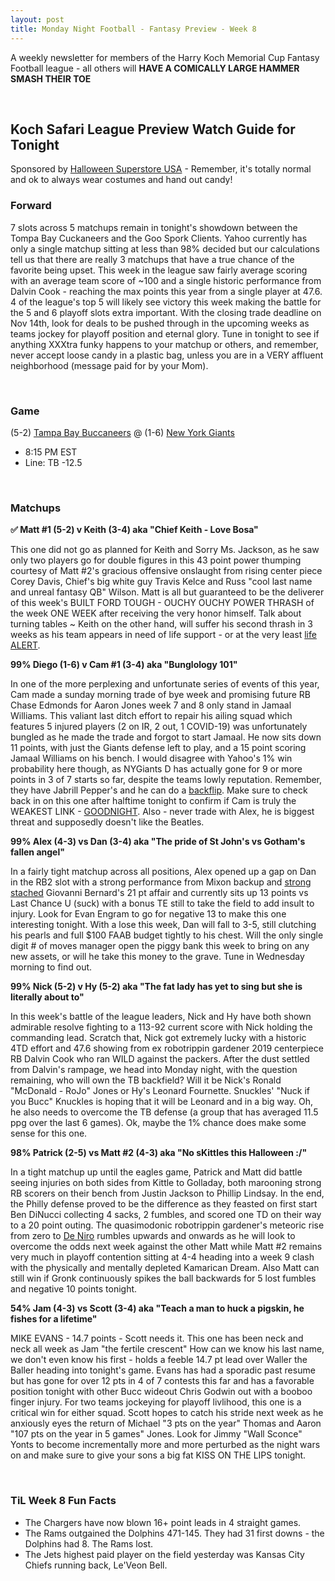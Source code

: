 ```yaml
---
layout: post
title: Monday Night Football - Fantasy Preview - Week 8
---
```


A weekly newsletter for members of the Harry Koch Memorial Cup Fantasy Football league - all others will **HAVE A COMICALLY LARGE HAMMER SMASH THEIR TOE**

<br/>

## Koch Safari League Preview Watch Guide for Tonight

Sponsored by [Halloween Superstore USA](https://i.somethingawful.com/u/bobservo/hsp/HalloweenHeader.jpg) - Remember, it's totally normal and ok to always wear costumes and hand out candy!  

### Forward

7 slots across 5 matchups remain in tonight's showdown between the Tompa Bay Cuckaneers and the Goo Spork Clients. Yahoo currently has only a single matchup sitting at less than 98% decided but our calculations tell us that there are really 3 matchups that have a true chance of the favorite being upset. This week in the league saw fairly average scoring with an average team score of ~100 and a single historic performance from Dalvin Cook - reaching the max points this year from a single player at 47.6. 4 of the league's top 5 will likely see victory this week making the battle for the 5 and 6 playoff slots extra important. With the closing trade deadline on Nov 14th, look for deals to be pushed through in the upcoming weeks as teams jockey for playoff position and eternal glory. Tune in tonight to see if anything XXXtra funky happens to your matchup or others, and remember, never accept loose candy in a plastic bag, unless you are in a VERY affluent neighborhood (message paid for by your Mom).

<br/>

### Game
(5-2) [Tampa Bay Buccaneers](https://i.ytimg.com/vi/eMqCqprFAMU/maxresdefault.jpg) @ (1-6) [New York Giants](https://i.pinimg.com/originals/30/8f/c5/308fc5534682772702ad6a23344b13c0.jpg)
* 8:15 PM EST
* Line: TB -12.5

<br/>

### Matchups
**✅ Matt #1 (5-2) v Keith (3-4) aka "Chief Keith - Love Bosa"**

This one did not go as planned for Keith and Sorry Ms. Jackson, as he saw only two players go for double figures in this 43 point power thumping courtesy of Matt #2's gracious offensive onslaught from rising center piece Corey Davis, Chief's big white guy Travis Kelce and Russ "cool last name and unreal fantasy QB" Wilson. Matt is all but guaranteed to be the deliverer of this week's BUILT FORD TOUGH - OUCHY OUCHY POWER THRASH of the week ONE WEEK after receiving the very honor himself. Talk about turning tables ~ Keith on the other hand, will suffer his second thrash in 3 weeks as his team appears in need of life support - or at the very least [life ALERT](http://www.lifealert.com/).

**99% Diego (1-6) v Cam #1 (3-4) aka "Bunglology 101"**

In one of the more perplexing and unfortunate series of events of this year, Cam made a sunday morning trade of bye week and promising future RB Chase Edmonds for Aaron Jones week 7 and 8 only stand in Jamaal Williams. This valiant last ditch effort to repair his ailing squad which features 5 injured players (2 on IR, 2 out, 1 COVID-19) was unfortunately bungled as he made the trade and forgot to start Jamaal. He now sits down 11 points, with just the Giants defense left to play, and a 15 point scoring Jamaal Williams on his bench. I would disagree with Yahoo's 1% win probability here though, as NYGiants D has actually gone for 9 or more points in 3 of 7 starts so far, despite the teams lowly reputation. Remember, they have Jabrill Pepper's and he can do a [backflip](https://www.youtube.com/watch?v=Y1N3JCyoWDY). Make sure to check back in on this one after halftime tonight to confirm if Cam is truly the WEAKEST LINK - [GOODNIGHT](https://www.youtube.com/watch?v=mdBPMvUgp_A). Also - never trade with Alex, he is biggest threat and supposedly doesn't like the Beatles.

**99% Alex (4-3) vs Dan (3-4) aka "The pride of St John's vs Gotham's fallen angel"**

In a fairly tight matchup across all positions, Alex opened up a gap on Dan in the RB2 slot with a strong performance from Mixon backup and [strong stached](https://a.espncdn.com/combiner/i?img=/i/headshots/nfl/players/full/15826.png) Giovanni Bernard's 21 pt affair and currently sits up 13 points vs Last Chance U (suck) with a bonus TE still to take the field to add insult to injury. Look for Evan Engram to go for negative 13 to make this one interesting tonight. With a lose this week, Dan will fall to 3-5, still clutching his pearls and full $100 FAAB budget tightly to his chest. Will the only single digit # of moves manager open the piggy bank this week to bring on any new assets, or will he take this money to the grave. Tune in Wednesday morning to find out.

**99% Nick (5-2) v Hy (5-2) aka "The fat lady has yet to sing but she is literally about to"**

In this week's battle of the league leaders, Nick and Hy have both shown admirable resolve fighting to a 113-92 current score with Nick holding the commanding lead. Scratch that, Nick got extremely lucky with a historic 4TD effort and 47.6 showing from ex robotrippin gardener 2019 centerpiece RB Dalvin Cook who ran WILD against the packers. After the dust settled from Dalvin's rampage, we head into Monday night, with the question remaining, who will own the TB backfield? Will it be Nick's Ronald "McDonald - RoJo" Jones or Hy's Leonard Fournette. Snuckles' "Nuck if you Bucc" Knuckles is hoping that it will be Leonard and in a big way. Oh, he also needs to overcome the TB defense (a group that has averaged 11.5 ppg over the last 6 games). Ok, maybe the 1% chance does make some sense for this one.

**98% Patrick (2-5) vs Matt #2 (4-3) aka "No sKittles this Halloween :/"**

In a tight matchup up until the eagles game, Patrick and Matt did battle seeing injuries on both sides from Kittle to Golladay, both marooning strong RB scorers on their bench from Justin Jackson to Phillip Lindsay. In the end, the Philly defense proved to be the difference as they feasted on first start Ben DiNucci collecting 4 sacks, 2 fumbles, and scored one TD on their way to a 20 point outing. The quasimodonic robotrippin gardener's meteoric rise from zero to [De Niro](https://parade.com/wp-content/uploads/2013/08/taxi-driver.jpg) rumbles upwards and onwards as he will look to overcome the odds next week against the other Matt while Matt #2 remains very much in playoff contention sitting at 4-4 heading into a week 9 clash with the  physically and mentally depleted Kamarican Dream. Also Matt can still win if Gronk continuously spikes the ball backwards for 5 lost fumbles and negative 10 points tonight.

**54% Jam (4-3) vs Scott (3-4) aka "Teach a man to huck a pigskin, he fishes for a lifetime"**

MIKE EVANS - 14.7 points - Scott needs it. This one has been neck and neck all week as Jam "the fertile crescent" How can we know his last name, we don't even know his first - holds a feeble 14.7 pt lead over Waller the Baller heading into tonight's game. Evans has had a sporadic past resume but has gone for over 12 pts in 4 of 7 contests this far and has a favorable position tonight with other Bucc wideout Chris Godwin out with a booboo finger injury. For two teams jockeying for playoff livlihood, this one is a critical win for either squad. Scott hopes to catch his stride next week as he anxiously eyes the return of Michael "3 pts on the year" Thomas and Aaron "107 pts on the year in 5 games" Jones. Look for Jimmy "Wall Sconce" Yonts to become incrementally more and more perturbed as the night wars on and make sure to give your sons a big fat KISS ON THE LIPS tonight. 

<br/>

### TiL Week 8 Fun Facts
- The Chargers have now blown 16+ point leads in 4 straight games.
- The Rams outgained the Dolphins 471-145. They had 31 first downs - the Dolphins had 8. The Rams lost.
- The Jets highest paid player on the field yesterday was Kansas City Chiefs running back, Le'Veon Bell.



